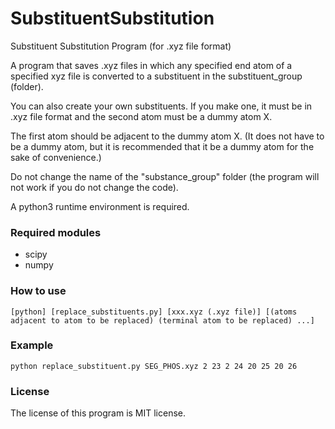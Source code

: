 # SubstituentSubstitution
Substituent Substitution Program (for .xyz file format)

A program that saves .xyz files in which any specified end atom of a specified xyz file is converted to a substituent in the substituent_group (folder).

You can also create your own substituents. If you make one, it must be in .xyz file format and the second atom must be a dummy atom X. 

The first atom should be adjacent to the dummy atom X. (It does not have to be a dummy atom, but it is recommended that it be a dummy atom for the sake of convenience.)

Do not change the name of the "substance_group" folder (the program will not work if you do not change the code).

A python3 runtime environment is required.

### Required modules
 - scipy
 - numpy


### How to use

`[python] [replace_substituents.py] [xxx.xyz (.xyz file)] [(atoms adjacent to atom to be replaced) (terminal atom to be replaced) ...] `

### Example
`python replace_substituent.py SEG_PHOS.xyz 2 23 2 24 20 25 20 26`

### License

The license of this program is MIT license.

